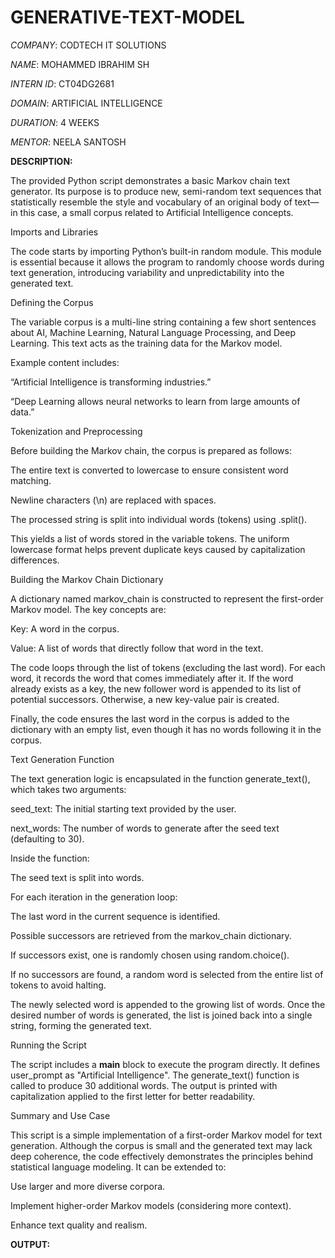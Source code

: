 # GENERATIVE-TEXT-MODEL

*COMPANY*: CODTECH IT SOLUTIONS

*NAME*: MOHAMMED IBRAHIM SH

*INTERN ID*: CT04DG2681

*DOMAIN*: ARTIFICIAL INTELLIGENCE

*DURATION*: 4 WEEKS

*MENTOR*: NEELA SANTOSH

**DESCRIPTION:**

The provided Python script demonstrates a basic Markov chain text generator. Its purpose is to produce new, semi-random text sequences that statistically resemble the style and vocabulary of an original body of text—in this case, a small corpus related to Artificial Intelligence concepts.

Imports and Libraries

The code starts by importing Python’s built-in random module. This module is essential because it allows the program to randomly choose words during text generation, introducing variability and unpredictability into the generated text.

Defining the Corpus

The variable corpus is a multi-line string containing a few short sentences about AI, Machine Learning, Natural Language Processing, and Deep Learning. This text acts as the training data for the Markov model.

Example content includes:


“Artificial Intelligence is transforming industries.”

“Deep Learning allows neural networks to learn from large amounts of data.”

Tokenization and Preprocessing

Before building the Markov chain, the corpus is prepared as follows:

The entire text is converted to lowercase to ensure consistent word matching.

Newline characters (\n) are replaced with spaces.

The processed string is split into individual words (tokens) using .split().

This yields a list of words stored in the variable tokens. The uniform lowercase format helps prevent duplicate keys caused by capitalization differences.

Building the Markov Chain Dictionary

A dictionary named markov_chain is constructed to represent the first-order Markov model. The key concepts are:

Key: A word in the corpus.

Value: A list of words that directly follow that word in the text.

The code loops through the list of tokens (excluding the last word). For each word, it records the word that comes immediately after it. If the word already exists as a key, the new follower word is appended to its list of potential successors. Otherwise, a new key-value pair is created.

Finally, the code ensures the last word in the corpus is added to the dictionary with an empty list, even though it has no words following it in the corpus.

Text Generation Function

The text generation logic is encapsulated in the function generate_text(), which takes two arguments:

seed_text: The initial starting text provided by the user.

next_words: The number of words to generate after the seed text (defaulting to 30).

Inside the function:

The seed text is split into words.

For each iteration in the generation loop:

The last word in the current sequence is identified.

Possible successors are retrieved from the markov_chain dictionary.

If successors exist, one is randomly chosen using random.choice().

If no successors are found, a random word is selected from the entire list of tokens to avoid halting.

The newly selected word is appended to the growing list of words. Once the desired number of words is generated, the list is joined back into a single string, forming the generated text.

Running the Script

The script includes a __main__ block to execute the program directly. It defines user_prompt as "Artificial Intelligence". The generate_text() function is called to produce 30 additional words. The output is printed with capitalization applied to the first letter for better readability.

Summary and Use Case

This script is a simple implementation of a first-order Markov model for text generation. Although the corpus is small and the generated text may lack deep coherence, the code effectively demonstrates the principles behind statistical language modeling. It can be extended to:

Use larger and more diverse corpora.

Implement higher-order Markov models (considering more context).

Enhance text quality and realism.

**OUTPUT:**

